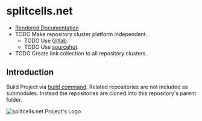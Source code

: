 # splitcells.net

* [Rendered Documentation](http://splitcells.net/net/splitcells/martins/avots/website//2016/10/11/projects.html)
* TODO Make repository cluster platform independent.
   * TODO Use [Gitlab](https://docs.gitlab.com/ee/gitlab-basics/create-project.html).
   * TODO Use [sourcehut](https://sourcehut.org/).
* TODO Create link collection to all repository clusters.

## Introduction

Build Project via [build command](./bin/build).
Related repositories are not included as submodules.
Instead the repositories are cloned into this repository's parent folder.

![splitcells.net Project's Logo](http://splitcells.net/net/splitcells/martins/avots/website/images/license.standard/starting-to-learn-how-to-draw-a-face.jpg)
